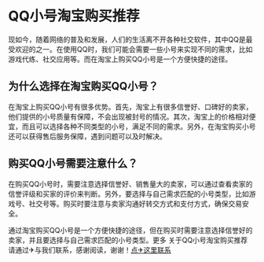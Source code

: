 # QQ小号淘宝购买推荐

现如今，随着网络的普及和发展，人们的生活离不开各种社交软件，其中QQ是最受欢迎的之一。在使用QQ时，我们可能会需要一些小号来实现不同的需求，比如游戏代练、社交应用等。而在淘宝上购买QQ小号是一个方便快捷的途径。

## 为什么选择在淘宝购买QQ小号？

在淘宝上购买QQ小号有很多优势。首先，淘宝上有很多信誉好、口碑好的卖家，他们提供的小号质量有保障，不会出现被封号的情况。其次，淘宝上的价格相对便宜，而且可以选择各种不同类型的小号，满足不同的需求。另外，在淘宝购买小号还可以获得售后服务保障，遇到问题可以及时解决。

## 购买QQ小号需要注意什么？

在购买QQ小号时，需要注意选择信誉好、销售量大的卖家，可以通过查看卖家的信誉评级和买家的评价来判断。另外，要选择与自己需求匹配的小号类型，比如游戏号、社交号等。购买时要注意与卖家沟通好转交方式和支付方式，确保交易安全。

通过淘宝购买QQ小号是一个方便快捷的途径，但在购买时需要注意选择信誉好的卖家，并且要选择与自己需求匹配的小号类型。更多 关于QQ小号淘宝购买推荐 请通过✈与我们联系，感谢阅读，谢谢！[点✈这里联系](https://ads.k02.cc)